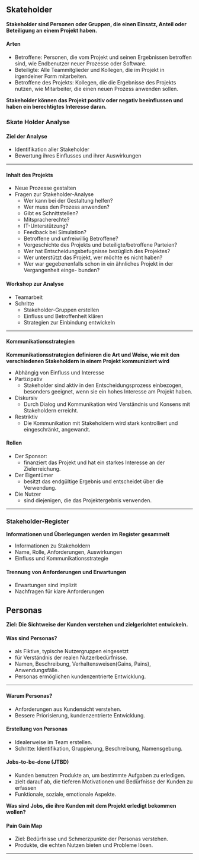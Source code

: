 ## Skateholder

**Stakeholder sind Personen oder Gruppen, die einen Einsatz, Anteil oder Beteiligung an einem Projekt haben.**

#### Arten
- Betroffene: Personen, die vom Projekt und seinen Ergebnissen betroffen sind, wie Endbenutzer neuer Prozesse oder Software.
- Beteiligte: Alle Teammitglieder und Kollegen, die im Projekt in irgendeiner Form mitarbeiten.
- Betroffene des Projekts: Kollegen, die die Ergebnisse des Projekts nutzen, wie Mitarbeiter, die einen neuen Prozess anwenden sollen.

**Stakeholder können das Projekt positiv oder negativ beeinflussen und haben ein berechtigtes Interesse daran.**

### Skate Holder Analyse

#### Ziel der Analyse

- Identifikation aller Stakeholder 
- Bewertung ihres Einflusses und ihrer Auswirkungen
---

#### Inhalt des Projekts

- Neue Prozesse gestalten
- Fragen zur Stakeholder-Analyse
    - Wer kann bei der Gestaltung helfen?
    - Wer muss den Prozess anwenden?
    - Gibt es Schnittstellen?
    - Mitspracherechte?
    - IT-Unterstützung?
    - Feedback bei Simulation?
    - Betroffene und unfreiwillig Betroffene?
    - Vorgeschichte des Projekts und beteiligte/betroffene Parteien?
    - Wer hat Entscheidungsbefugnisse bezüglich des Projektes?
    - Wer unterstützt das Projekt, wer möchte es nicht haben?
    - Wer war gegebenenfalls schon in ein ähnliches Projekt in der Vergangenheit einge-
bunden?

#### Workshop zur Analyse

- Teamarbeit
- Schritte
    - Stakeholder-Gruppen erstellen
    - Einfluss und Betroffenheit klären
    - Strategien zur Einbindung entwickeln
---
#### Kommunikationsstrategien

**Kommunikationsstrategien definieren die Art und Weise, wie mit den verschiedenen Stakeholdern in einem Projekt kommuniziert wird**

- Abhängig von Einfluss und Interesse
- Partizipativ
    - Stakeholder sind aktiv in den Entscheidungsprozess einbezogen, besonders geeignet, wenn sie ein hohes Interesse am Projekt haben.
- Diskursiv
    - Durch Dialog und Kommunikation wird Verständnis und Konsens mit Stakeholdern erreicht.
- Restriktiv
    - Die Kommunikation mit Stakeholdern wird stark kontrolliert und eingeschränkt, angewandt.


#### Rollen

- Der Sponsor:
    - finanziert das Projekt und hat ein starkes Interesse an der Zielerreichung.
- Der Eigentümer
    - besitzt das endgültige Ergebnis und entscheidet über die Verwendung.
- Die Nutzer
    - sind diejenigen, die das Projektergebnis verwenden.
---
### Stakeholder-Register

**Informationen und Überlegungen werden im Register gesammelt**
- Informationen zu Stakeholdern
- Name, Rolle, Anforderungen, Auswirkungen
- Einfluss und Kommunikationsstrategie


#### Trennung von Anforderungen und Erwartungen

- Erwartungen sind implizit
- Nachfragen für klare Anforderungen


## Personas
**Ziel: Die Sichtweise der Kunden verstehen und zielgerichtet entwickeln.**

#### Was sind Personas?

- als Fiktive, typische Nutzergruppen eingesetzt
- für Verständnis der realen Nutzerbedürfnisse.
- Namen, Beschreibung, Verhaltensweisen(Gains, Pains), Anwendungsfälle.
- Personas ermöglichen kundenzentrierte Entwicklung.
---
#### Warum Personas?

- Anforderungen aus Kundensicht verstehen.
- Bessere Priorisierung, kundenzentrierte Entwicklung.

#### Erstellung von Personas

- Idealerweise im Team erstellen.
- Schritte: Identifikation, Gruppierung, Beschreibung, Namensgebung.

#### Jobs-to-be-done (JTBD)

- Kunden benutzen Produkte an, um bestimmte Aufgaben zu erledigen.
- zielt darauf ab, die tieferen Motivationen und Bedürfnisse der Kunden zu erfassen
- Funktionale, soziale, emotionale Aspekte.

**Was sind Jobs, die ihre Kunden mit dem Projekt erledigt bekommen wollen?**

#### Pain Gain Map

- Ziel: Bedürfnisse und Schmerzpunkte der Personas verstehen.
- Produkte, die echten Nutzen bieten und Probleme lösen.

---
